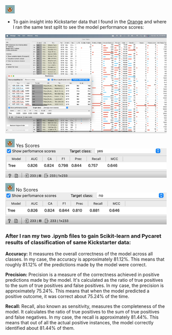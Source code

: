 ![image](https://github.com/KajaMarinsek/2024_AppliedDataScience/blob/main/Data%20Modeling%20Project%20-%20Kickstarter/images/OrangeTinyIcon.png)

 * To gain insight into Kickstarter data that I found in the [Orange](https://orangedatamining.com/) 
and where I ran the same test split to see the model performance scores:


![image](https://github.com/KajaMarinsek/2024_AppliedDataScience/blob/main/Data%20Modeling%20Project%20-%20Kickstarter/images/AverageScoresKickstarter.png)

![image](https://github.com/KajaMarinsek/2024_AppliedDataScience/blob/main/Data%20Modeling%20Project%20-%20Kickstarter/images/OrangeTinyIcon.png)
Yes Scores ![image](https://github.com/KajaMarinsek/2024_AppliedDataScience/blob/main/Data%20Modeling%20Project%20-%20Kickstarter/images/YESscoresKickstarter.png)

![image](https://github.com/KajaMarinsek/2024_AppliedDataScience/blob/main/Data%20Modeling%20Project%20-%20Kickstarter/images/OrangeTinyIcon.png)
No Scores  ![image](https://github.com/KajaMarinsek/2024_AppliedDataScience/blob/main/Data%20Modeling%20Project%20-%20Kickstarter/images/NOscoresKickstarter.png)



### After I ran my two .ipynb files to gain Scikit-learn and Pycaret results of classification of same Kickstarter data:

 __Accuracy:__ It measures the overall correctness of the model across all classes.
In my case, the accuracy is approximately 81.12%. This means that roughly 81.12% of the predictions made by the model were correct.

__Precision:__ Precision is a measure of the correctness achieved in positive predictions made by the model. It's calculated as the ratio of true positives to the sum of true positives and false positives. In my case, the precision is approximately 75.24%. This means that when the model predicted a positive outcome, it was correct about 75.24% of the time.

__Recall:__ Recall, also known as sensitivity, measures the completeness of the model. It calculates the ratio of true positives to the sum of true positives and false negatives. In my case, the recall is approximately 81.44%. This means that out of all the actual positive instances, the model correctly identified about 81.44% of them.

